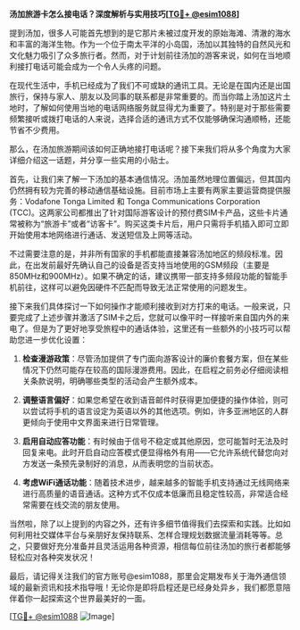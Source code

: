 **汤加旅游卡怎么接电话？深度解析与实用技巧[[TG💪+ @esim1088](https://t.me/s/esim1088)]**

提到汤加，很多人可能首先想到的是它那片未被过度开发的原始海滩、清澈的海水和丰富的海洋生物。作为一个位于南太平洋的小岛国，汤加以其独特的自然风光和文化魅力吸引了众多旅行者。然而，对于计划前往汤加的游客来说，如何在当地顺利接打电话可能会成为一个令人头疼的问题。

在现代生活中，手机已经成为了我们不可或缺的通讯工具。无论是在国内还是出国旅行，保持与家人、朋友以及同事的联系都是非常重要的。而当你踏上汤加这片土地时，了解如何使用当地的电话网络服务就显得尤为重要了。特别是对于那些需要频繁接听或拨打电话的人来说，选择合适的通讯方式不仅能够确保沟通顺畅，还能节省不少费用。

那么，在汤加旅游期间该如何正确地接打电话呢？接下来我们将从多个角度为大家详细介绍这一话题，并分享一些实用的小贴士。

首先，让我们来了解一下汤加的基本通信情况。汤加虽然地理位置偏远，但其国内仍然拥有较为完善的移动通信基础设施。目前市场上主要有两家主要运营商提供服务：Vodafone Tonga Limited 和 Tonga Communications Corporation (TCC)。这两家公司都推出了针对国际游客设计的预付费SIM卡产品，这些卡片通常被称为“旅游卡”或者“访客卡”。购买这类卡片后，用户只需将手机插入即可立即开始使用本地网络进行通话、发送短信及上网等活动。

不过需要注意的是，并非所有国家的手机都能直接兼容汤加地区的频段标准。因此，在出发前最好先确认自己的设备是否支持当地使用的GSM频段（主要是850MHz和900MHz）。如果不确定的话，建议携带一部支持多频段功能的智能手机前往，这样可以避免因硬件不匹配而导致无法正常使用的问题发生。

接下来我们具体探讨一下如何操作才能顺利接收到对方打来的电话。一般来说，只要完成了上述步骤并激活了SIM卡之后，您就可以像平时一样接听来自国内外的来电了。但是为了更好地享受旅程中的通话体验，这里还有一些额外的小技巧可以帮助您进一步优化设置：

1. **检查漫游政策**：尽管汤加提供了专门面向游客设计的廉价套餐方案，但在某些情况下仍然可能存在较高的国际漫游费用。因此，在启程之前务必仔细阅读相关条款说明，明确哪些类型的活动会产生额外成本。
   
2. **调整语言偏好**：如果您希望在收到语音邮件时获得更加便捷的操作体验，则可以尝试将手机的语言设定为英语以外的其他选项。例如，许多亚洲地区的人群更倾向于使用中文界面来进行日常管理。

3. **启用自动应答功能**：有时候由于信号不稳定或其他原因，您可能暂时无法及时回复来电。此时开启自动应答模式便显得格外有用——它允许系统代替您向对方发送一条预先录制好的消息，从而表明您的当前状态。

4. **考虑WiFi通话功能**：随着技术进步，越来越多的智能手机支持通过无线网络来进行高质量的语音通话。这种方式不仅成本低廉而且稳定性较高，非常适合经常需要在线交流的朋友使用。

当然啦，除了以上提到的内容之外，还有许多细节值得我们去探索和实践。比如如何利用社交媒体平台与亲朋好友保持联系、怎样合理规划数据流量消耗等等。总之，只要做好充分准备并且灵活运用各种资源，相信每位前往汤加的旅行者都能够轻松应对各种突发状况！

最后，请记得关注我们的官方账号@esim1088，那里会定期发布关于海外通信领域的最新资讯和技术指导哦！无论你是即将启程还是已经身处异乡，我们都愿意陪伴着你一起探索这个世界最美好的一面。

[[TG💪+ @esim1088](https://t.me/s/esim1088) ![Image](https://i.postimg.cc/4NQfJmqS/Snipaste-2025-05-13-00-14-12.png)]